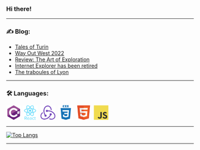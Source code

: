 ### Hi there!

---

### :writing_hand: Blog:

<!-- BLOG-POST-LIST:START -->
- [Tales of Turin](https://minkmachine.reine.se/2022/12/tales-of-turin/)
- [Way Out West 2022](https://minkmachine.reine.se/2022/08/way-out-west-2022/)
- [Review: The Art of Exploration](https://minkmachine.reine.se/2022/07/review-the-art-of-exploration/)
- [Internet Explorer has been retired](https://minkmachine.reine.se/2022/06/internet-explorer-has-been-retired/)
- [The traboules of Lyon](https://minkmachine.reine.se/2022/05/the-traboules-of-lyon/)
<!-- BLOG-POST-LIST:END -->

---

### :hammer_and_wrench: Languages:

<div>
  <img src="https://github.com/devicons/devicon/blob/master/icons/csharp/csharp-original.svg" title="C#" **alt="C#" width="40" height="40"/>
  <img src="https://github.com/devicons/devicon/blob/master/icons/react/react-original-wordmark.svg" title="React" alt="React" width="40" height="40"/>&nbsp;
  <img src="https://github.com/devicons/devicon/blob/master/icons/redux/redux-original.svg" title="Redux" alt="Redux " width="40" height="40"/>&nbsp;
  <img src="https://github.com/devicons/devicon/blob/master/icons/css3/css3-plain-wordmark.svg"  title="CSS3" alt="CSS" width="40" height="40"/>&nbsp;
  <img src="https://github.com/devicons/devicon/blob/master/icons/html5/html5-original.svg" title="HTML5" alt="HTML" width="40" height="40"/>&nbsp;
  <img src="https://github.com/devicons/devicon/blob/master/icons/javascript/javascript-original.svg" title="JavaScript" alt="JavaScript" width="40" height="40"/>&nbsp;
</div>

---

[![Top Langs](https://github-readme-stats.vercel.app/api/top-langs/?username=reilar&layout=compact&theme=vision-friendly-dark)](https://github.com/reilar/github-readme-stats)

---

<div><img src="https://komarev.com/ghpvc/?username=reilar&style=flat-square&color=blue" alt=""/></div>

<!--

- 🔭 I’m currently working on ...
- 🌱 I’m currently learning ...
- 👯 I’m looking to collaborate on ...
- 🤔 I’m looking for help with ...
- 💬 Ask me about ...
- 📫 How to reach me: ...
- 😄 Pronouns: ...
- ⚡ Fun fact: ...
-->
